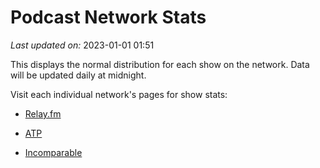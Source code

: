 # Podcast Network Stats

*Last updated on:* 2023-01-01 01:51

This displays the normal distribution for each show on the network. Data will be updated daily at midnight.

Visit each individual network's pages for show stats:  

- [Relay.fm](networks/RELAY.FM.md)

- [ATP](networks/ATP.md)

- [Incomparable](networks/INCOMPARABLE.md)